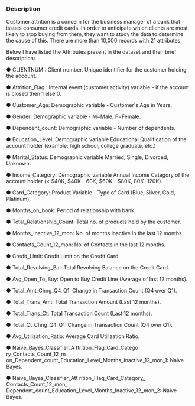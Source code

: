 ### Description
Customer attrition is a concern for the business manager of a bank that issues consumer credit cards. In order to anticipate which clients are most likely to stop buying from them, they want to study the data to determine the cause of this. There are more than 10,000 records with 21 attributes. 

Below I have listed the Attributes present in the dataset and their brief description:

●	CLIENTNUM : Client number. Unique identifier for the customer holding the account.

●	Attrition_Flag : Internal event (customer activity) variable - if the account is closed then 1 else 0.

●	Customer_Age: Demographic variable - Customer's Age in Years.

●	Gender: Demographic variable - M=Male, F=Female.

●	Dependent_count: Demographic variable - Number of dependents.

●	Education_Level: Demographic variable Educational Qualification of the account holder (example: high school,
college graduate, etc.)

●	Marital_Status: Demographic variable Married, Single, Divorced, Unknown.

●	Income_Category: Demographic variable Annual Income Category of the account holder (< $40K, $40K - 60K, $60K - $80K, $80K-$120K).

●	Card_Category: Product Variable - Type of Card (Blue, Silver, Gold, Platinum).

●	Months_on_book: Period of relationship with bank.

●	Total_Relationship_Count: Total no. of products held by the customer.

●	Months_Inactive_12_mon: No. of months inactive in the last 12 months.

●	Contacts_Count_12_mon: No. of Contacts in the last 12 months.

●	Credit_Limit: Credit Limit on the Credit Card.

●	Total_Revolving_Bal: Total Revolving Balance on the Credit Card.

●	Avg_Open_To_Buy: Open to Buy Credit Line (Average of last 12 months).

●	Total_Amt_Chng_Q4_Q1: Change in Transaction Count (Q4 over Q1).

●	Total_Trans_Amt: Total Transaction Amount (Last 12 months).

●	Total_Trans_Ct: Total Transaction Count (Last 12 months).

●	Total_Ct_Chng_Q4_Q1: Change in Transaction Count (Q4 over Q1).

●	Avg_Utilization_Ratio: Average Card Utilization Ratio.

●	Naive_Bayes_Classifier_A ttrition_Flag_Card_Catego ry_Contacts_Count_12_m on_Dependent_count_Education_Level_Months_Inactive_12_mon_1: Naive Bayes.

●	Naive_Bayes_Classifier_Att rition_Flag_Card_Category_ Contacts_Count_12_mon_ Dependent_count_Education_Level_Months_Inactive_12_mon_2: Naive Bayes.

